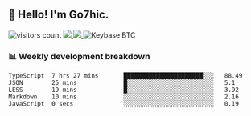 ## 👋 Hello! I'm Go7hic.

 ![visitors count](https://visitors-by-url-pls-dont-use-this-in-your-repo.vercel.app/Go7hic-github-readme)
 <a href="https://twitter.com/Go7hic">
    <img src="https://img.shields.io/badge/-@Go7hic-1ca0f1?style=flat-square&labelColor=1ca0f1&logo=twitter&logoColor=white&link=https://twitter.com/Go7hic">
   <a/>
   <a href="mailto:gtfx0209@gmail.com">
    <img src="https://img.shields.io/badge/-gtfx0209@gmail.com-c14438?style=flat-square&logo=Gmail&logoColor=white&link=mailto:gtfx0209@gmail.com">
   <a/>
    ![Keybase BTC](https://img.shields.io/keybase/btc/Go7hic)
 <!--
🔭 I’m currently working
🌱 I’m currently learning
💬 Ask me about 
📫 How to reach me: 
⚡ Fun fact: 
-->
 <!--
![My Github Stats](https://github-readme-stats.vercel.app/api?username=Go7hic&show_icons=true&count_private=true)

-->

### 📊 Weekly development breakdown
<!--START_SECTION:waka-->
```text
TypeScript  7 hrs 27 mins       ██████████████████████░░░   88.49 
JSON        25 mins             █░░░░░░░░░░░░░░░░░░░░░░░░   5.1 
LESS        19 mins             █░░░░░░░░░░░░░░░░░░░░░░░░   3.92 
Markdown    10 mins             ░░░░░░░░░░░░░░░░░░░░░░░░░   2.16 
JavaScript  0 secs              ░░░░░░░░░░░░░░░░░░░░░░░░░   0.19
```
<!--END_SECTION:waka-->
    

